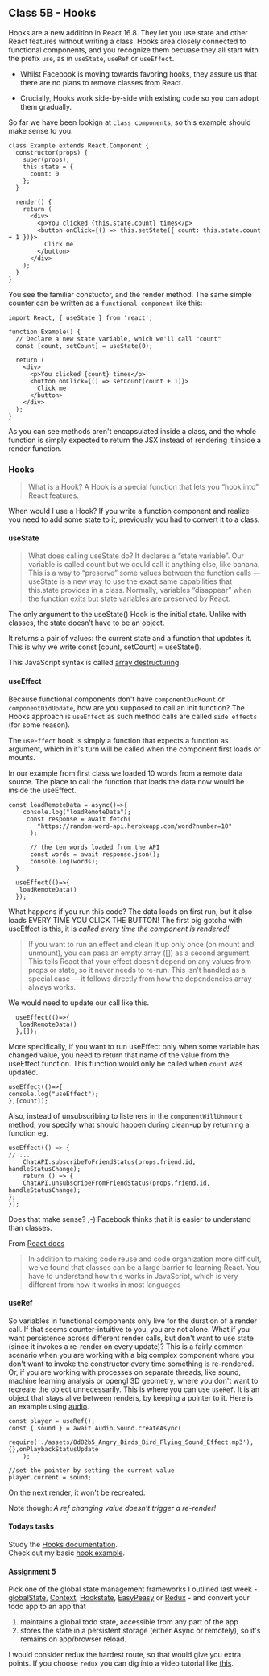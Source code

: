 ## Class 5B - Hooks
Hooks are a new addition in React 16.8. They let you use state and other React features without writing a class. Hooks area closely connected to functional components, and you recognize them becuase they all start with the prefix `use`, as in `useState`, `useRef` or `useEffect`.

* Whilst Facebook is moving towards favoring hooks, they assure us that there are no plans to remove classes from React.

* Crucially, Hooks work side-by-side with existing code so you can adopt them gradually.

So far we have been lookign at `class components`, so this example should make sense to you.

```
class Example extends React.Component {
  constructor(props) {
    super(props);
    this.state = {
      count: 0
    };
  }

  render() {
    return (
      <div>
        <p>You clicked {this.state.count} times</p>
        <button onClick={() => this.setState({ count: this.state.count + 1 })}>
          Click me
        </button>
      </div>
    );
  }
}
```

You see the familiar constuctor, and the render method. The same simple counter can be written as a `functional component` like this:


```
import React, { useState } from 'react';

function Example() {
  // Declare a new state variable, which we'll call "count"
  const [count, setCount] = useState(0);

  return (
    <div>
      <p>You clicked {count} times</p>
      <button onClick={() => setCount(count + 1)}>
        Click me
      </button>
    </div>
  );
}
```

As you can see methods aren't encapsulated inside a class, and the whole function is simply expected to return the JSX instead of rendering it inside a render function.

### Hooks
>What is a Hook? A Hook is a special function that lets you “hook into” React features.   

When would I use a Hook? If you write a function component and realize you need to add some state to it, previously you had to convert it to a class. 

#### useState
>What does calling useState do? It declares a “state variable”. Our variable is called count but we could call it anything else, like banana. This is a way to “preserve” some values between the function calls — useState is a new way to use the exact same capabilities that this.state provides in a class. Normally, variables “disappear” when the function exits but state variables are preserved by React.


The only argument to the useState() Hook is the initial state. Unlike with classes, the state doesn’t have to be an object. 

It returns a pair of values: the current state and a function that updates it. This is why we write const [count, setCount] = useState().

This JavaScript syntax is called [array destructuring](https://www.freecodecamp.org/news/array-destructuring-in-es6-30e398f21d10/). 


#### useEffect
Because functional components don't have `componentDidMount` or `componentDidUpdate`, how are you supposed to call an init function? The Hooks approach is `useEffect`	 as such method calls are called `side effects` (for some reason).

The `useEffect` hook is simply a function that expects a function as argument, which in it's turn will be called when the component first loads or mounts.

In our example from first class we loaded 10 words from a remote data source. The place to call the function that loads the data now would be inside the useEffect.

```   
const loadRemoteData = async()=>{
    console.log("loadRemoteData");
     const response = await fetch(
        "https://random-word-api.herokuapp.com/word?number=10"
      );

      // the ten words loaded from the API
      const words = await response.json();
      console.log(words);
  }

  useEffect(()=>{
   loadRemoteData()
  });   

```
 
What happens if you run this code? The data loads on first run, but it also loads EVERY TIME YOU CLICK THE BUTTON! The first big gotcha with useEffect is this, it is *called every time the component is rendered!* 


>If you want to run an effect and clean it up only once (on mount and unmount), you can pass an empty array ([]) as a second argument. This tells React that your effect doesn’t depend on any values from props or state, so it never needs to re-run. This isn’t handled as a special case — it follows directly from how the dependencies array always works.

We would need to update our call like this.


```   
  useEffect(()=>{
   loadRemoteData()
  },[]);   

```
 
More specifically, if you want to run useEffect only when some variable has changed value, you need to return that name of the value from the useEffect function. This function would only be called when `count` was updated.


```
useEffect(()=>{
console.log("useEffect");
},[count]);
```

Also, instead of unsubscribing to listeners in the `componentWillUnmount` method, you specify what should happen during clean-up by returning a function eg.

```   
useEffect(() => {
// ...
	ChatAPI.subscribeToFriendStatus(props.friend.id, 	handleStatusChange);
	return () => {
	ChatAPI.unsubscribeFromFriendStatus(props.friend.id, handleStatusChange);
};
});
```

Does that make sense? ;-) Facebook thinks that it is easier to understand than classes.

From [React docs](https://reactjs.org/docs/hooks-intro.html)

>In addition to making code reuse and code organization more difficult, we’ve found that classes can be a large barrier to learning React. You have to understand how this works in JavaScript, which is very different from how it works in most languages



#### useRef
So variables in functional components only live for the duration of a render call. If that seems counter-intuitive to you, you are not alone. What if you want persistence across different render calls, but don't want to use state (since it invokes a re-render on every update)? This is a fairly common scenario when you are working with a big complex component where you don't want to invoke the constructor every time something is re-rendered. Or, if you are working with processes on separate threads, like sound, machine learning analysis or opengl 3D geometry, where you don't want to recreate the object unnecessarily. This is where you can use `useRef`. It is an object that stays alive between renders, by keeping a pointer to it. Here is an example using [audio](https://snack.expo.dev/@borgus/hooks-useref).

```
const player = useRef();
const { sound } = await Audio.Sound.createAsync(
       require('./assets/8d82b5_Angry_Birds_Bird_Flying_Sound_Effect.mp3'),{},onPlaybackStatusUpdate
    );
    
//set the pointer by setting the current value
player.current = sound;
```

On the next render, it won't be recreated.

Note though: *A ref changing value doesn’t trigger a re-render!*



#### Todays tasks


Study the [Hooks documentation](https://reactjs.org/docs/hooks-effect.html).   
Check out my basic [hook example](https://snack.expo.dev/@borgus/hooks-basics).


#### Assignment 5
Pick one of the global state management frameworks I outlined last week - [globalState](https://github.com/borg/Mobile-Application-Development/blob/master/Classes/Class%205%20-%20Global%20State.md), [Context](https://reactjs.org/docs/context.html), [Hookstate](https://hookstate.js.org/docs/global-state), [EasyPeasy](https://easy-peasy.vercel.app/docs/tutorials/quick-start.html) or [Redux](Redux) - and convert your todo app to an app that    
1. maintains a global todo state, accessible from any part of the app   
2. stores the state in a persistent storage (either Async or remotely), so it's remains on app/browser reload.

I would consider redux the hardest route, so that would give you extra points. If you choose `redux` you can dig into a video tutorial like [this](https://www.youtube.com/watch?v=poQXNp9ItL4).

